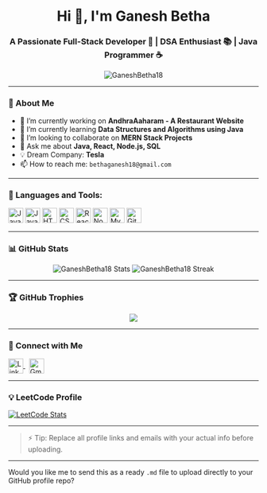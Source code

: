 <h1 align="center">Hi 👋, I'm Ganesh Betha</h1>
<h3 align="center">A Passionate Full-Stack Developer 🚀 | DSA Enthusiast 📚 | Java Programmer ☕</h3>

<p align="center">
  <img src="https://komarev.com/ghpvc/?username=GaneshBetha18&label=Profile%20views&color=0e75b6&style=flat" alt="GaneshBetha18" />
</p>

---

### 🚀 About Me
- 🔭 I’m currently working on **AndhraAaharam - A Restaurant Website**
- 🌱 I’m currently learning **Data Structures and Algorithms using Java**
- 👯 I’m looking to collaborate on **MERN Stack Projects**
- 💬 Ask me about **Java, React, Node.js, SQL**
- 💡 Dream Company: **Tesla**
- 📫 How to reach me: `bethaganesh18@gmail.com`

---

### 🧰 Languages and Tools:
<p>
  <img src="https://cdn.jsdelivr.net/gh/devicons/devicon/icons/java/java-original.svg" height="30" alt="Java"/>
  <img src="https://cdn.jsdelivr.net/gh/devicons/devicon/icons/javascript/javascript-original.svg" height="30" alt="JavaScript"/>
  <img src="https://cdn.jsdelivr.net/gh/devicons/devicon/icons/html5/html5-original.svg" height="30" alt="HTML"/>
  <img src="https://cdn.jsdelivr.net/gh/devicons/devicon/icons/css3/css3-original.svg" height="30" alt="CSS"/>
  <img src="https://cdn.jsdelivr.net/gh/devicons/devicon/icons/react/react-original.svg" height="30" alt="React"/>
  <img src="https://cdn.jsdelivr.net/gh/devicons/devicon/icons/nodejs/nodejs-original.svg" height="30" alt="Node.js"/>
  <img src="https://cdn.jsdelivr.net/gh/devicons/devicon/icons/mysql/mysql-original.svg" height="30" alt="MySQL"/>
  <img src="https://cdn.jsdelivr.net/gh/devicons/devicon/icons/github/github-original.svg" height="30" alt="GitHub"/>
</p>

---

### 📊 GitHub Stats
<p align="center">
  <img src="https://github-readme-stats.vercel.app/api?username=GaneshBetha18&show_icons=true&theme=radical" alt="GaneshBetha18 Stats"/>
  <img src="https://github-readme-streak-stats.herokuapp.com/?user=GaneshBetha18&theme=radical" alt="GaneshBetha18 Streak"/>
</p>

---

### 🏆 GitHub Trophies
<p align="center">
  <img src="https://github-profile-trophy.vercel.app/?username=GaneshBetha18&theme=darkhub&no-frame=true&column=7" />
</p>

---

### 🔗 Connect with Me

<p>
  <a href="https://www.linkedin.com/in/ganesh-betha/" target="_blank">
    <img align="center" src="https://cdn-icons-png.flaticon.com/512/174/174857.png" alt="LinkedIn" height="30" />
  </a>
  &nbsp;
  <a href="mailto:bethaganesh18@gmail.com" target="_blank">
    <img align="center" src="https://cdn-icons-png.flaticon.com/512/732/732200.png" alt="Gmail" height="30" />
  </a>
</p>

---
### 💡 LeetCode Profile

[![LeetCode Stats](https://leetcard.jacoblin.cool/BethaGanesh?theme=dark&font=Baloo+Bhai&ext=heatmap)](https://leetcode.com/u/BethaGanesh/)

---

> ⚡ Tip: Replace all profile links and emails with your actual info before uploading.

---

Would you like me to send this as a ready `.md` file to upload directly to your GitHub profile repo?
